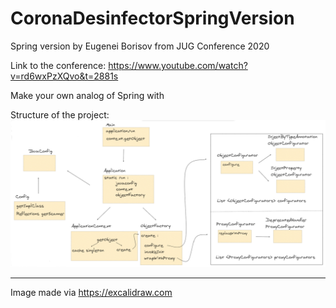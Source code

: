 # CoronaDesinfectorSpringVersion
Spring version by Eugenei Borisov from JUG Conference 2020

Link to the conference:
https://www.youtube.com/watch?v=rd6wxPzXQvo&t=2881s

Make your own analog of Spring with 

Structure of the project:
<img src='src/Images/SpringBorisovCorona 2020-06-03 .png'>
______________________________________
Image made via https://excalidraw.com
